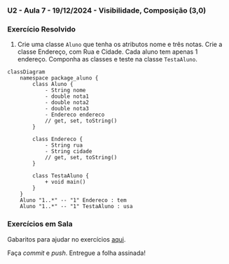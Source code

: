 ### U2 - Aula 7 - 19/12/2024 - Visibilidade, Composição (3,0)

### Exercício Resolvido

1. Crie uma classe ```Aluno``` que tenha os atributos nome e três notas. Crie a classe Endereço, com Rua e Cidade. Cada aluno tem apenas 1 endereço. Componha as classes e teste na classe ```TestaAluno```. 

```mermaid
classDiagram
    namespace package_aluno {
        class Aluno {
            - String nome
            - double nota1
            - double nota2
            - double nota3
            - Endereco endereco
            // get, set, toString()
        }

        class Endereco {
            - String rua
            - String cidade
            // get, set, toString()
        }

        class TestaAluno {
            + void main()
        }
    }
    Aluno "1..*" -- "1" Endereco : tem
    Aluno "1..*" -- "1" TestaAluno : usa
```

### Exercícios em Sala

Gabaritos para ajudar no exercícios [aqui](../unidade3_aula7/).

Faça _commit_ e _push_. Entregue a folha assinada!
